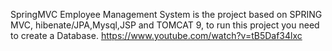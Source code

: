 SpringMVC Employee Management System is the project based on SPRING MVC, hibenate/JPA,Mysql,JSP and TOMCAT 9, to run this project you need to create a Database.
https://www.youtube.com/watch?v=tB5Daf34lxc
